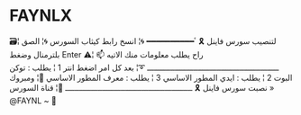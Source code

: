 # FAYNLX
🗃¦ لتنصيب سورس فاينل 🎗 ٴ━━━━━━━━━━ 🌀¦ انسخ رابط كيثاب السورس  🌀¦ الصق بلترمنال وضغط Enter ⚠️¦ راح يطلب معلومات منك الاتيه 📫 ـــــــــــــــــــــــــــــــــــــــــــــــــــــــــ ➰¦ بعد كل امر اضغط انتر  1 ¦ يطلب : توكن البوت  2 ¦ يطلب : ايدي المطور الاساسي 3 ¦ يطلب : معرف المطور الاساسي 🎲¦ ومبروك نصبت سورس فاينل 🎗 ـــــــــــــــــــــــــــــــــــــــــــــــــــــــ  🦁¦ قناة السورس » @FAYNL ~ 📡
